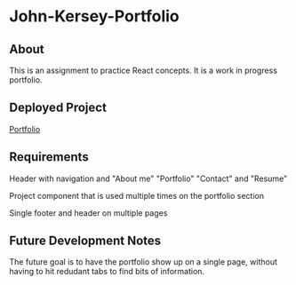 # John-Kersey-Portfolio

## About

This is an assignment to practice React concepts. It is a work in progress portfolio.

## Deployed Project

[Portfolio](https://johnkersey2.github.io/John-Kersey-Portfolio)

## Requirements

Header with navigation and "About me" "Portfolio" "Contact" and "Resume"

Project component that is used multiple times on the portfolio section

Single footer and header on multiple pages

## Future Development Notes

The future goal is to have the portfolio show up on a single page, without having to hit redudant tabs to find bits of information. 
